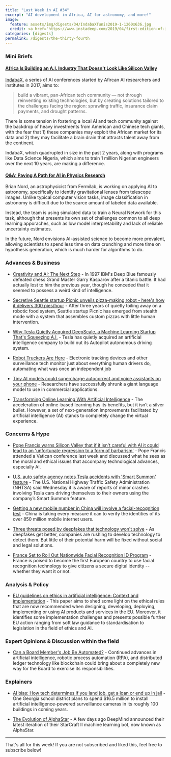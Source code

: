 ```yaml
---
title: "Last Week in AI #34"
excerpt: "AI development in Africa, AI for astronomy, and more!"
image: 
  feature: assets/img/digests/34/IndabaXTunis2019-1-1260x636.jpg
  credit: <a href="https://www.instadeep.com/2019/04/first-edition-of-indabax-tunis-launches-to-great-success/"> InstaDeep </a>
categories: [digests]
permalink: /digests/the-thirty-fourth
---
```


### Mini Briefs

#### [Africa Is Building an A.I. Industry That Doesn't Look Like Silicon Valley](https://onezero.medium.com/africa-is-building-an-a-i-industry-that-doesnt-look-like-silicon-valley-72198eba706d)

[IndabaX](http://www.deeplearningindaba.com/indabax.html), a series of AI conferences started by Afircan AI researchers and institutes in 2017, aims to:
> build a vibrant, pan-African tech community — not through reinventing existing technologies, but by creating solutions tailored to the challenges facing the region: sprawling traffic, insurance claim payments, and drought patterns.

There is some tension in fostering a local AI and tech community against the backdrop of heavy investments from American and Chinese tech giants, with the fear that 1) these companies may exploit the African market for its data and 2) they may facilitate a brain drain that attracts talent away from the continent.

IndabaX, which quadrupled in size in the past 2 years, along with programs like Data Science Nigeria, which aims to train 1 million Nigerian engineers over the next 10 years, are making a difference.

#### [Q&A: Paving A Path for AI in Physics Research](https://physics.aps.org/articles/v12/108)

Brian Nord, an astrophysicist from Fermilab, is working on applying AI to astronomy, specifically to identify gravitational lenses from telescope images.
Unlike typical computer vision tasks, image classification in astronomy is difficult due to the scarce amount of labeled data available.

Instead, the team is using simulated data to train a Neural Network for this task, although that presents its own set of challenges common to all deep learning apporaches, such as low model interpretability and lack of reliable uncertainty estimates.

In the future, Nord envisions AI-assisted science to become more prevalent, allowing scientists to spend less time on data crunching and more time on hypothesis generation, which is much harder for algorithms to do.

### Advances & Business

* [Creativity and AI: The Next Step](https://blogs.scientificamerican.com/observations/creativity-and-ai-the-next-step/) - In 1997 IBM's Deep Blue famously defeated chess Grand Master Garry Kasparov after a titanic battle. It had actually lost to him the previous year, though he conceded that it seemed to possess a weird kind of intelligence.

* [Secretive Seattle startup Picnic unveils pizza-making robot - here's how it delivers 300 pies/hour](https://www.geekwire.com/2019/secretive-seattle-startup-picnic-unveils-pizza-making-robot-heres-delivers-300-pies-hour/) - After three years of quietly toiling away on a robotic food system, Seattle startup Picnic has emerged from stealth mode with a system that assembles custom pizzas with little human intervention.

* [Why Tesla Quietly Acquired DeepScale, a Machine Learning Startup That's Squeezing A.I.](https://fortune.com/2019/10/02/tesla-autopilot-ai-deepscale/) - Tesla has quietly acquired an artificial intelligence company to build out its Autopilot autonomous driving system.

* [Robot Truckers Are Here](https://onezero.medium.com/robot-truckers-are-here-they-just-happen-to-be-human-67dd22f18abd) - Electronic tracking devices and other surveillance tech monitor just about everything human drivers do, automating what was once an independent job

* [Tiny AI models could supercharge autocorrect and voice assistants on your phone](https://www.technologyreview.com/f/614473/tiny-ai-could-supercharge-autocorrect-voice-assistants-on-your-phone/) - Researchers have successfully shrunk a giant language model to use in commercial applications.

* [Transforming Online Learning With Artificial Intelligence](https://www.forbes.com/sites/aswinpranam/2019/10/04/transforming-online-learning-with-artificial-intelligence/) - The acceleration of online-based learning has its benefits, but it isn’t a silver bullet. However, a set of next-generation improvements facilitated by artificial intelligence (AI) stands to completely change the virtual experience. 

### Concerns & Hype

* [Pope Francis warns Silicon Valley that if it isn't careful with AI it could lead to an 'unfortunate regression to a form of barbarism'](https://www.businessinsider.com/pope-francis-warns-silicon-valley-about-ai-artificial-intelligence-2019-9) - Pope Francis attended a Vatican conference last week and discussed what he sees as the moral and ethical issues that accompany technological advances, especially AI.

* [U.S. auto safety agency notes Tesla accidents with 'Smart Summon' feature](https://www.reuters.com/article/us-tesla-safety-nhtsa-idUSKBN1WH280) - The U.S. National Highway Traffic Safety Administration (NHTSA) said Wednesday it is aware of reports of minor crashes involving Tesla cars driving themselves to their owners using the company’s Smart Summon feature.

* [Getting a new mobile number in China will involve a facial-recognition test](https://qz.com/1720832/china-introduces-facial-recognition-step-to-get-new-mobile-number/) - China is taking every measure it can to verify the identities of its over 850 million mobile internet users.

* [Three threats posed by deepfakes that technology won't solve](https://www.technologyreview.com/s/614446/deepfake-technology-detection-disinformation-harassment-revenge-porn-law/) - As deepfakes get better, companies are rushing to develop technology to detect them. But little of their potential harm will be fixed without social and legal solutions.

* [France Set to Roll Out Nationwide Facial Recognition ID Program](https://www.bloomberg.com/news/articles/2019-10-03/french-liberte-tested-by-nationwide-facial-recognition-id-plan) - France is poised to become the first European country to use facial recognition technology to give citizens a secure digital identity -- whether they want it or not.

### Analysis & Policy

* [EU guidelines on ethics in artificial intelligence: Context and implementation](https://www.europarl.europa.eu/RegData/etudes/BRIE/2019/640163/EPRS_BRI(2019)640163_EN.pdf) - This paper aims to shed some light on the ethical rules that are now recommended when designing, developing, deploying, implementing or using AI products and services in the EU. Moreover, it identifies some implementation challenges and presents possible further EU action ranging from soft law guidance to standardisation to legislation in the field of ethics and AI.

### Expert Opinions & Discussion within the field

* [Can a Board Member's Job Be Automated?](https://hbr.org/2019/10/can-a-board-members-job-be-automated) - Continued advances in artificial intelligence, robotic process automation (RPA), and distributed ledger technology like blockchain could bring about a completely new way for the Board to exercise its responsibilities.

### Explainers

* [AI bias: How tech determines if you land job, get a loan or end up in jail](https://www.usatoday.com/story/tech/2019/10/02/how-artificial-intelligence-bias-can-work-against-you/2417711001/) - One Georgia school district plans to spend $16.5 million to install artificial intelligence-powered surveillance cameras in its roughly 100 buildings in coming years.

* [The Evolution of AlphaStar](https://itnext.io/the-evolution-of-alphastar-cefff389b9d5) - A few days ago DeepMind announced their latest iteration of their StarCraft II machine learning bot, now known as AlphaStar.

<hr>

That's all for this week! If you are not subscribed and liked this, feel free to subscribe below!
